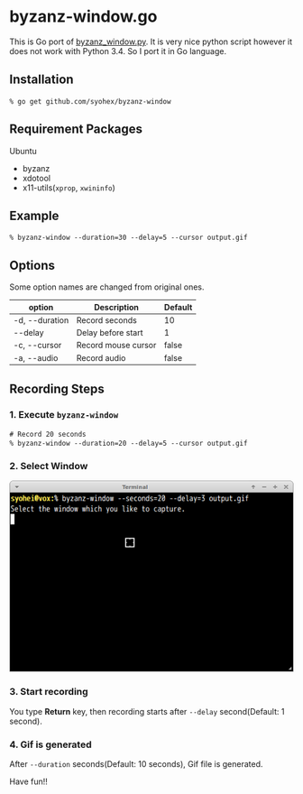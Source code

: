 # byzanz-window.go

This is Go port of [byzanz_window.py](https://gist.github.com/noamraph/8348560).
It is very nice python script however it does not work with Python 3.4.
So I port it in Go language.

## Installation

```
% go get github.com/syohex/byzanz-window
```

## Requirement Packages

Ubuntu
- byzanz
- xdotool
- x11-utils(`xprop`, `xwininfo`)

## Example

```
% byzanz-window --duration=30 --delay=5 --cursor output.gif
```

## Options

Some option names are changed from original ones.

|option        |Description         |Default |
|--------------|--------------------|--------|
|-d, --duration|Record seconds      |10      |
|--delay       |Delay before start  |1       |
|-c, --cursor  |Record mouse cursor |false   |
|-a, --audio   |Record audio        |false   |

## Recording Steps

### 1. Execute `byzanz-window`

```
# Record 20 seconds
% byzanz-window --duration=20 --delay=5 --cursor output.gif
```

### 2. Select Window

![select window](image/select-window.png)

### 3. Start recording

You type **Return** key, then recording starts after `--delay` second(Default: 1 second).

### 4. Gif is generated

After `--duration` seconds(Default: 10 seconds), Gif file is generated.

Have fun!!
